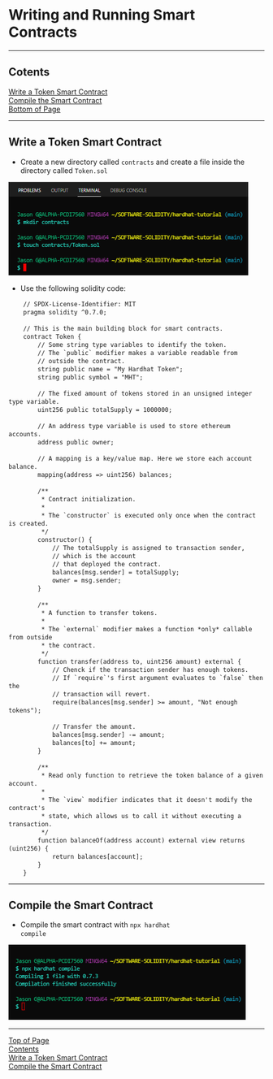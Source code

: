 # Writing and Running Smart Contracts
******
## Cotents<a id="Contents">
[Write a Token Smart Contract](#Write-a-Token-Smart-Contract)<br>
[Compile the Smart Contract](#Compile-the-Smart-Contract)<br>
[Bottom of Page](#Bottom-of-Page)<br>

***
## Write a Token Smart Contract<a id="Write-a-Token-Smart-Contract">
- Create a new directory called <code>contracts</code> and create a file inside the directory called <code>Token.sol</code>

<img src="./img/Token_sol_creation.png" alt="create Token.sol"><br>
- Use the following solidity code:<br>
```solidity
    // SPDX-License-Identifier: MIT
    pragma solidity ^0.7.0;

    // This is the main building block for smart contracts.
    contract Token {
        // Some string type variables to identify the token.
        // The `public` modifier makes a variable readable from
        // outside the contract.
        string public name = "My Hardhat Token";
        string public symbol = "MHT";

        // The fixed amount of tokens stored in an unsigned integer type variable.
        uint256 public totalSupply = 1000000;

        // An address type variable is used to store ethereum accounts.
        address public owner;

        // A mapping is a key/value map. Here we store each account balance.
        mapping(address => uint256) balances;

        /**
         * Contract initialization.
         *
         * The `constructor` is executed only once when the contract is created.
         */
        constructor() {
            // The totalSupply is assigned to transaction sender,
            // which is the account
            // that deployed the contract.
            balances[msg.sender] = totalSupply;
            owner = msg.sender;
        }

        /**
         * A function to transfer tokens.
         *
         * The `external` modifier makes a function *only* callable from outside
         * the contract.
         */
        function transfer(address to, uint256 amount) external {
            // Chenck if the transaction sender has enough tokens.
            // If `require`'s first argument evaluates to `false` then the
            // transaction will revert.
            require(balances[msg.sender] >= amount, "Not enough tokens");

            // Transfer the amount.
            balances[msg.sender] -= amount;
            balances[to] += amount;
        }

        /**
         * Read only function to retrieve the token balance of a given account.
         *
         * The `view` modifier indicates that it doesn't modify the contract's
         * state, which allows us to call it without executing a transaction.
         */
        function balanceOf(address account) external view returns (uint256) {
            return balances[account];
        }
    }
```
***
## Compile the Smart Contract<a id="Compile-the-Smart-Contract">
- Compile the smart contract with <code>npx hardhat compile</code>

<img src="./img/Token_sol_compile.png" alt="compile Token.sol"><br>
***
[Top of Page](#Top-of-Page)<br>
[Contents](#Contents)<br>
[Write a Token Smart Contract](#Write-a-Token-Smart-Contract)<br>
[Compile the Smart Contract](#Compile-the-Smart-Contract)<br>
<a id="Bottom-of-Page"></a>